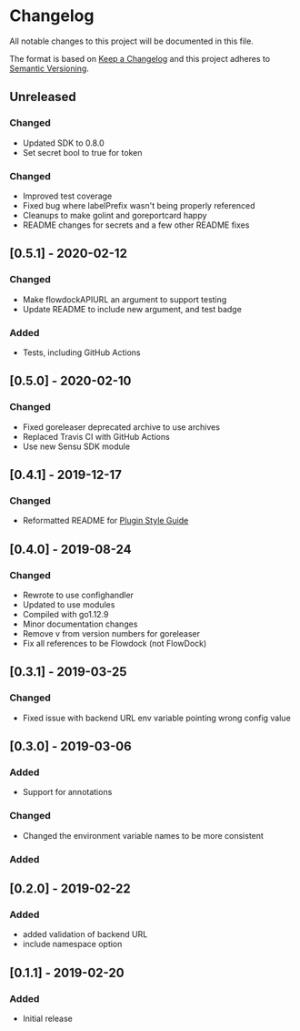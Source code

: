 # Changelog
All notable changes to this project will be documented in this file.

The format is based on [Keep a Changelog](http://keepachangelog.com/en/1.0.0/)
and this project adheres to [Semantic
Versioning](http://semver.org/spec/v2.0.0.html).

## Unreleased

### Changed
- Updated SDK to 0.8.0
- Set secret bool to true for token

### Changed
- Improved test coverage
- Fixed bug where labelPrefix wasn't being properly referenced
- Cleanups to make golint and goreportcard happy
- README changes for secrets and a few other README fixes

## [0.5.1] - 2020-02-12

### Changed
- Make flowdockAPIURL an argument to support testing
- Update README to include new argument, and test badge

### Added
- Tests, including GitHub Actions

## [0.5.0] - 2020-02-10

### Changed
- Fixed goreleaser deprecated archive to use archives
- Replaced Travis CI with GitHub Actions
- Use new Sensu SDK module

## [0.4.1] - 2019-12-17

### Changed
- Reformatted README for [Plugin Style Guide](https://github.com/sensu-plugins/community/blob/master/PLUGIN_STYLEGUIDE.md)

## [0.4.0] - 2019-08-24

### Changed
- Rewrote to use confighandler
- Updated to use modules
- Compiled with go1.12.9
- Minor documentation changes
- Remove v from version numbers for goreleaser
- Fix all references to be Flowdock (not FlowDock)

## [0.3.1] - 2019-03-25

### Changed
- Fixed issue with backend URL env variable pointing wrong config value

## [0.3.0] - 2019-03-06

### Added
- Support for annotations

### Changed
- Changed the environment variable names to be more consistent

### Added

## [0.2.0] - 2019-02-22

### Added
- added validation of backend URL
- include namespace option


## [0.1.1] - 2019-02-20

### Added
- Initial release

